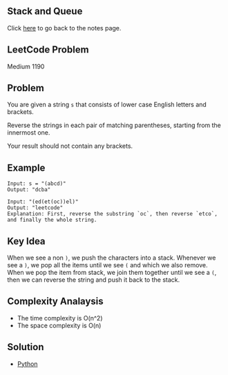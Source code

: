 ## Stack and Queue
Click [here](../notes.md) to go back to the notes page.

## LeetCode Problem
Medium 1190

## Problem
You are given a string `s` that consists of lower case English letters and brackets.

Reverse the strings in each pair of matching parentheses, starting from the innermost one.

Your result should not contain any brackets.

## Example
```
Input: s = "(abcd)"
Output: "dcba"

Input: "(ed(et(oc))el)"
Output: "leetcode"
Explanation: First, reverse the substring `oc`, then reverse `etco`, and finally the whole string.
```

## Key Idea
When we see a non `)`, we push the characters into a stack. Whenever we see a `)`, we pop all the items until we see `(` and which we also remove. When we pop the item from stack, we join them together until we see a `(`, then we can reverse the string and push it back to the stack.

## Complexity Analaysis
- The time complexity is O(n^2)
- The space complexity is O(n)

## Solution
- [Python](./solution.py)